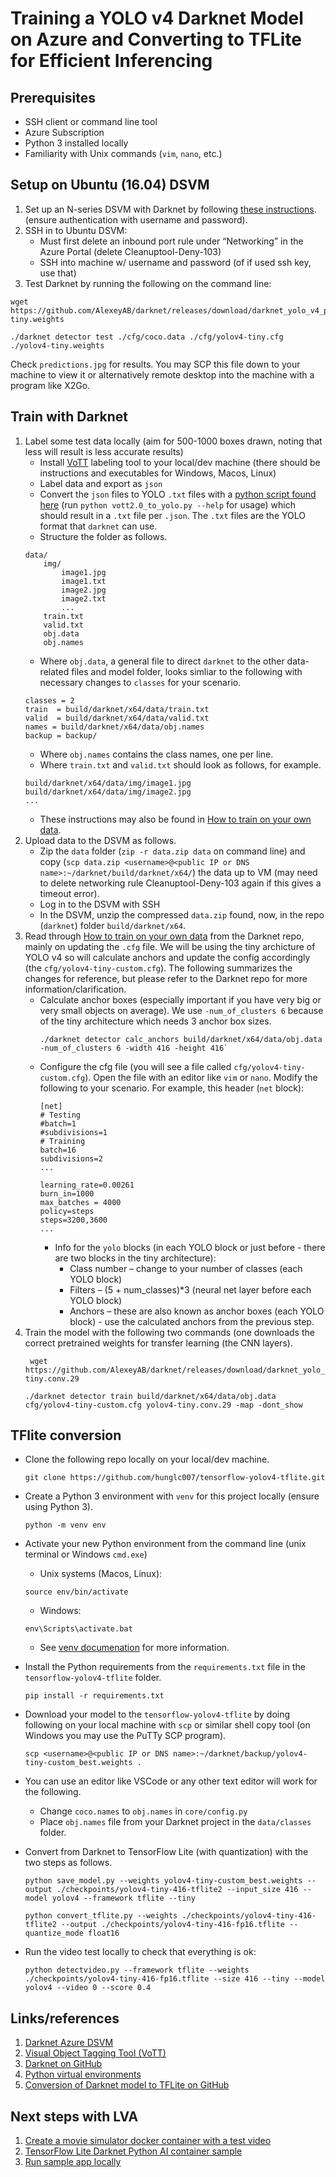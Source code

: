 # Training a YOLO v4 Darknet Model on Azure and Converting to TFLite for Efficient Inferencing

## Prerequisites

- SSH client or command line tool
- Azure Subscription
- Python 3 installed locally
- Familiarity with Unix commands (`vim`, `nano`, etc.)

## Setup on Ubuntu (16.04) DSVM

1. Set up an N-series DSVM with Darknet by following <a href="https://github.com/michhar/darknet-azure-vm" target="_blank">these instructions</a>. (ensure authentication with username and password).
2. SSH in to Ubuntu DSVM:
    - Must first delete an inbound port rule under “Networking” in the Azure Portal (delete Cleanuptool-Deny-103)
    - SSH into machine w/ username and password (of if used ssh key, use that)
3. Test Darknet by running the following on the command line:
```
wget https://github.com/AlexeyAB/darknet/releases/download/darknet_yolo_v4_pre/yolov4-tiny.weights

./darknet detector test ./cfg/coco.data ./cfg/yolov4-tiny.cfg ./yolov4-tiny.weights
```

Check `predictions.jpg` for results.  You may SCP this file down to your machine to view it or alternatively remote desktop into the machine with a program like X2Go.

## Train with Darknet

1. Label some test data locally (aim for 500-1000 boxes drawn, noting that less will result is less accurate results)
    - Install <a href="https://github.com/microsoft/VoTT" target="_blank">VoTT</a> labeling tool to your local/dev machine (there should be instructions and executables for Windows, Macos, Linux)
    - Label data and export as `json`
    - Convert the `json` files to YOLO `.txt` files with a <a href="https://github.com/michhar/azure-and-ml-utils/blob/master/label_tools/vott2.0_to_yolo.py" target="_blank">python script found here</a> (run `python vott2.0_to_yolo.py --help` for usage) which should result in a `.txt` file per `.json`.  The `.txt` files are the YOLO format that `darknet` can use.
    - Structure the folder as follows.
    ```
    data/
        img/
            image1.jpg
            image1.txt
            image2.jpg
            image2.txt
            ...
        train.txt
        valid.txt
        obj.data
        obj.names
    ```
    - Where `obj.data`, a general file to direct `darknet` to the other data-related files and model folder, looks simliar to the following with necessary changes to `classes` for your scenario.
    ```
    classes = 2
    train  = build/darknet/x64/data/train.txt
    valid  = build/darknet/x64/data/valid.txt
    names = build/darknet/x64/data/obj.names
    backup = backup/
    ```
    - Where `obj.names` contains the class names, one per line.
    - Where `train.txt` and `valid.txt` should look as follows, for example.
    ```
    build/darknet/x64/data/img/image1.jpg
    build/darknet/x64/data/img/image2.jpg
    ...
    ```
    - These instructions may also be found in <a href="https://github.com/AlexeyAB/darknet#how-to-train-to-detect-your-custom-objects" target="_blank">How to train on your own data</a>.
2. Upload data to the DSVM as follows.
    - Zip the `data` folder (`zip -r data.zip data` on command line) and copy (`scp data.zip <username>@<public IP or DNS name>:~/darknet/build/darknet/x64/`) the data up to VM (may need to delete networking rule Cleanuptool-Deny-103 again if this gives a timeout error).
    - Log in to the DSVM with SSH
    - In the DSVM, unzip the compressed `data.zip` found, now, in the repo (`darknet`) folder `build/darknet/x64`.
3.  Read through <a href="https://github.com/AlexeyAB/darknet#how-to-train-to-detect-your-custom-objects" target="_blank">How to train on your own data</a> from the Darknet repo, mainly on updating the `.cfg` file.  We will be using the tiny archicture of YOLO v4 so will calculate anchors and update the config accordingly (the `cfg/yolov4-tiny-custom.cfg`).  The following summarizes the changes for reference, but please refer to the Darknet repo for more information/clarification.
    - Calculate anchor boxes (especially important if you have very big or very small objects on average).  We use `-num_of_clusters 6` because of the tiny architecture which needs 3 anchor box sizes.
        ```
        ./darknet detector calc_anchors build/darknet/x64/data/obj.data -num_of_clusters 6 -width 416 -height 416`
        ```
    - Configure the cfg file (you will see a file called `cfg/yolov4-tiny-custom.cfg`).  Open the file with an editor like `vim` or `nano`.  Modify the following to your scenario.  For example, this header (`net` block):
        ```
        [net]
        # Testing
        #batch=1
        #subdivisions=1
        # Training
        batch=16
        subdivisions=2
        ...

        learning_rate=0.00261
        burn_in=1000
        max_batches = 4000
        policy=steps
        steps=3200,3600
        ...
        ```
        - Info for the `yolo` blocks (in each YOLO block or just before - there are two blocks in the tiny architecture):
            - Class number – change to your number of classes (each YOLO block)
            - Filters – (5 + num_classes)*3  (neural net layer before each YOLO block)
            - Anchors – these are also known as anchor boxes (each YOLO block) - use the calculated anchors from the previous step.
4. Train the model with the following two commands (one downloads the correct pretrained weights for transfer learning (the CNN layers).
    ```
     wget https://github.com/AlexeyAB/darknet/releases/download/darknet_yolo_v4_pre/yolov4-tiny.conv.29
     
    ./darknet detector train build/darknet/x64/data/obj.data cfg/yolov4-tiny-custom.cfg yolov4-tiny.conv.29 -map -dont_show
    ```

## TFlite conversion

- Clone the following repo locally on your local/dev machine.

    `git clone https://github.com/hunglc007/tensorflow-yolov4-tflite.git`
- Create a Python 3 environment with `venv` for this project locally (ensure using Python 3).

    ```
    python -m venv env
    ```
- Activate your new Python environment from the command line (unix terminal or Windows `cmd.exe`)

    - Unix systems (Macos, Linux):
    ```
    source env/bin/activate
    ```

    - Windows:
    ```
    env\Scripts\activate.bat
    ```
    - See <a href="https://docs.python.org/3/library/venv.html" target="_blank">venv documenation</a> for more information.
- Install the Python requirements from the `requirements.txt` file in the `tensorflow-yolov4-tflite` folder.
    ```
    pip install -r requirements.txt
    ```

- Download your model to the `tensorflow-yolov4-tflite` by doing following on your local machine with `scp` or similar shell copy tool (on Windows you may use the PuTTy SCP program).

    `scp <username>@<public IP or DNS name>:~/darknet/backup/yolov4-tiny-custom_best.weights .`

- You can use an editor like VSCode or any other text editor will work for the following.
    - Change `coco.names` to `obj.names` in `core/config.py`
    - Place `obj.names` file from your Darknet project in the `data/classes` folder.
- Convert from Darknet to TensorFlow Lite (with quantization) with the two steps as follows.
    ```
    python save_model.py --weights yolov4-tiny-custom_best.weights --output ./checkpoints/yolov4-tiny-416-tflite2 --input_size 416 --model yolov4 --framework tflite --tiny

    python convert_tflite.py --weights ./checkpoints/yolov4-tiny-416-tflite2 --output ./checkpoints/yolov4-tiny-416-fp16.tflite --quantize_mode float16
    ```

- Run the video test locally to check that everything is ok:

    `python detectvideo.py --framework tflite --weights ./checkpoints/yolov4-tiny-416-fp16.tflite --size 416 --tiny --model yolov4 --video 0 --score 0.4`

## Links/references

1. <a href="https://github.com/michhar/darknet-azure-vm" target="_blank">Darknet Azure DSVM</a>
2. <a href="https://github.com/microsoft/VoTT" target="_blank">Visual Object Tagging Tool (VoTT)</a>
3. <a href="https://github.com/AlexeyAB/darknet" target="_blank">Darknet on GitHub</a>
4. <a href="https://docs.python.org/3/library/venv.html" target="_blank">Python virtual environments</a>
5. <a href="https://github.com/hunglc007/tensorflow-yolov4-tflite" target="_blank">Conversion of Darknet model to TFLite on GitHub</a>

## Next steps with LVA

1. <a href="https://github.com/Azure/live-video-analytics/tree/master/utilities/rtspsim-live555" target="_blank">Create a movie simulator docker container with a test video</a>
2. <a href="https://github.com/Azure/live-video-analytics/tree/master/utilities/video-analysis/yolov4-tflite-tiny" target="_blank">TensorFlow Lite Darknet Python AI container sample</a>
3. <a href="https://github.com/Azure-Samples/live-video-analytics-iot-edge-csharp" target="_blank">Run sample app locally</a>
